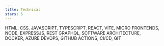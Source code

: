 ```yaml
---
title: Technical
stars: 5
---
```


HTML, CSS, JAVASCRIPT, TYPESCRIPT, REACT, VITE, MICRO FRONTENDS, NODE, EXPRESSJS, REST GRAPHQL, SOFTWARE ARCHITECTURE, DOCKER, AZURE DEVOPS, GITHUB ACTIONS, CI/CD, GIT

